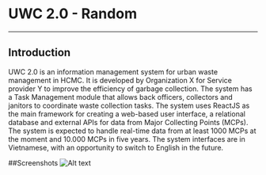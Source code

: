 # UWC 2.0 - Random
---
## Introduction
UWC 2.0 is an information management system for urban waste management in HCMC. It is developed by Organization X for Service provider Y to improve the efficiency of garbage collection. The system has a Task Management module that allows back officers, collectors and janitors to coordinate waste collection tasks. The system uses ReactJS as the main framework for creating a web-based user interface, a relational database and external APIs for data from Major Collecting Points (MCPs). The system is expected to handle real-time data from at least 1000 MCPs at the moment and 10.000 MCPs in five years. The system interfaces are in Vietnamese, with an opportunity to switch to English in the future.

##Screenshots
![Alt text](https://drive.google.com/file/d/19AundfhSGzPl4E38f9uoo1vvTwH60JoL/view?usp=share_link)